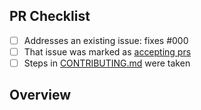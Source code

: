 <!--
👋 Hi, thanks for sending a PR to typescript-eslint! 💖
Please fill out all fields below -- otherwise we may not be able to review your PR.
-->

## PR Checklist

-   [ ] Addresses an existing issue: fixes #000
-   [ ] That issue was marked as [accepting prs](https://github.com/typescript-eslint/typescript-eslint/issues?q=is%3Aopen+is%3Aissue+label%3A%22accepting+prs%22)
-   [ ] Steps in [CONTRIBUTING.md](https://github.com/typescript-eslint/typescript-eslint/blob/main/CONTRIBUTING.md) were taken

## Overview

<!-- Description of what is changed and how the code change does that. -->
